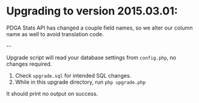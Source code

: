 Upgrading to version 2015.03.01:
================================

PDGA Stats API has changed a couple field names, so we alter our column name as well to avoid
translation code.

--

Upgrade script will read your database settings from `config.php`, no changes required.

1. Check `upgrade.sql` for intended SQL changes.
2. While in this upgrade directory, run `php upgrade.php`

It should print no output on success.
